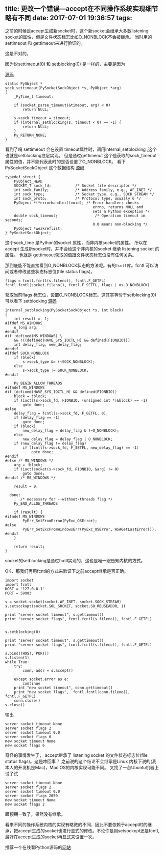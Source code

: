 title: 更改一个错误—accept在不同操作系统实现细节略有不同
date: 2017-07-01 19:36:57
tags:
---


之前的时候谈accept生成新socket时，这个新socket会继承大多数listening socket的属性，但是文件状态标志比如O_NONBLOCK不会被继承。
当时用的settimeout 和 gettimeout来进行验证的。

这是不对的。

因为说settimeout(0) 和 setblocking(0) 是一样的，主要是因为

[源码](https://github.com/python/cpython/blob/9f3bdcb643623e07497af2fc35f0496c2302f1be/Modules/socketmodule.c)

```
static PyObject *
sock_settimeout(PySocketSockObject *s, PyObject *arg)
{
    _PyTime_t timeout;

    if (socket_parse_timeout(&timeout, arg) < 0)
        return NULL;

    s->sock_timeout = timeout;
    if (internal_setblocking(s, timeout < 0) == -1) {
        return NULL;
    }
    Py_RETURN_NONE;
}

```

看到了吗 settimeout 会在设置 timeout属性时，调用internal_setblocking ,这个也就是setblocking底层实现。
但是通过gettimeout 这个是获取的sock_timeout 属性的值，并不能代表此时的是否设置了O_NONBLOCK。
看下PySocketSockObject 这个数据结构
[源码](https://fossies.org/dox/Python-2.7.13/socketmodule_8h_source.html)

```
typedef struct {
    PyObject_HEAD
    SOCKET_T sock_fd;           /* Socket file descriptor */
    int sock_family;            /* Address family, e.g., AF_INET */
    int sock_type;              /* Socket type, e.g., SOCK_STREAM */
    int sock_proto;             /* Protocol type, usually 0 */
    PyObject *(*errorhandler)(void); /* Error handler; checks
                                        errno, returns NULL and
                                        sets a Python exception */
    double sock_timeout;                 /* Operation timeout in seconds;
                                        0.0 means non-blocking */
    PyObject *weakreflist;
} PySocketSockObject;
```

这个sock_time 是Python的socket 属性，而非内核socket的属性。
所以在accept 生成新socket时，并不会给这个非内核的socket 继承 listening socket 的属性。
也就是 gettimeout获取的值跟文件状态标志位没有任何关系。

那到底能不能直接看到O_NONBLOCK状态的方法呢。有的<code>fcntl</code>库。fcntl 可以访问或者修改这些状态标志位(file status flags)。

```
flags = fcntl.fcntl(s.fileno(), fcntl.F_GETFL)
fcntl.fcntl(socket.fileno(), fcntl.F_SETFL, flags | os.O_NONBLOCK)
```

获取当前flags 标志位，设置O_NONBLOCK标志。这其实等价于setblocking(0) 可以看下 setblocking [源码](https://github.com/python/cpython/blob/9f3bdcb643623e07497af2fc35f0496c2302f1be/Modules/socketmodule.c)

```
internal_setblocking(PySocketSockObject *s, int block)
{
    int result = -1;
#ifdef MS_WINDOWS
    u_long arg;
#endif
#if !defined(MS_WINDOWS) \
    && !((defined(HAVE_SYS_IOCTL_H) && defined(FIONBIO)))
    int delay_flag, new_delay_flag;
#endif
#ifdef SOCK_NONBLOCK
    if (block)
        s->sock_type &= (~SOCK_NONBLOCK);
    else
        s->sock_type |= SOCK_NONBLOCK;
#endif

    Py_BEGIN_ALLOW_THREADS
#ifndef MS_WINDOWS
#if (defined(HAVE_SYS_IOCTL_H) && defined(FIONBIO))
    block = !block;
    if (ioctl(s->sock_fd, FIONBIO, (unsigned int *)&block) == -1)
        goto done;
#else
    delay_flag = fcntl(s->sock_fd, F_GETFL, 0);
    if (delay_flag == -1)
        goto done;
    if (block)
        new_delay_flag = delay_flag & (~O_NONBLOCK);
    else
        new_delay_flag = delay_flag | O_NONBLOCK;
    if (new_delay_flag != delay_flag)
        if (fcntl(s->sock_fd, F_SETFL, new_delay_flag) == -1)
            goto done;
#endif
#else /* MS_WINDOWS */
    arg = !block;
    if (ioctlsocket(s->sock_fd, FIONBIO, &arg) != 0)
        goto done;
#endif /* MS_WINDOWS */

    result = 0;

  done:
    ;  /* necessary for --without-threads flag */
    Py_END_ALLOW_THREADS

    if (result) {
#ifndef MS_WINDOWS
        PyErr_SetFromErrno(PyExc_OSError);
#else
        PyErr_SetExcFromWindowsErr(PyExc_OSError, WSAGetLastError());
#endif
    }

    return result;
}

```
socket的setblocking是通过fcntl实现的，这也是唯一跟告知内核的方式。

OK，那我们再用fcntl的方式来验证下之前accept继承是否正确。

```
import socket
import fcntl
HOST = '127.0.0.1'
PORT = 50003

s = socket.socket(socket.AF_INET, socket.SOCK_STREAM)
s.setsockopt(socket.SOL_SOCKET, socket.SO_REUSEADDR, 1)

print "server socket timeout", s.gettimeout()
print "server socket flags", fcntl.fcntl(s.fileno(), fcntl.F_GETFL)


s.setblocking(0)

print "server socket timeout", s.gettimeout()
print "server socket flags", fcntl.fcntl(s.fileno(), fcntl.F_GETFL)

s.bind((HOST, PORT))
s.listen(1)
while True:
    try:
        conn, addr = s.accept()

    except socket.error as e:
        continue
    print "new socket timeout", conn.gettimeout()
    print "new socket flags",  fcntl.fcntl(conn.fileno(), fcntl.F_GETFL)
    conn.close()
s.close()

```

输出

```
server socket timeout None
server socket flags 2
server socket timeout 0.0
server socket flags 6
new socket timeout None
new socket flags 6
```
奇怪的事情发生了， accept继承了 listening socket 的文件状态标志位(file status flags)。这是咋回事？
之前说的这个结论不会继承是Linux 内核下说的(我本人的开发机是Mac)，Mac OS的内核实现可能不同。
又找了一台Ubuntu机器上试了试

```
server socket timeout None
server socket flags 2
server socket timeout 0.0
server socket flags 2050
new socket timeout None
new socket flags 2
```

跟预期一致了，果然没有继承。

看来不同的操作系统内核的实现有略微的不同，因此不要依赖于accept时的继承，把accept生成的socket也进行显式的修改。不论你是用setsockopt还是fcntl, 最好在accept生成的socket再显式来设置一次。

推荐一个在线看Python源码的[网站](https://fossies.org/dox/Python-2.7.13/socketmodule_8c_source.html)


